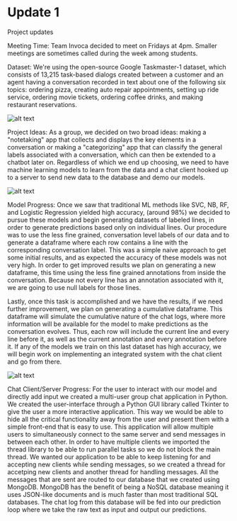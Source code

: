 # Update 1
Project updates

Meeting Time:
Team Invoca decided to meet on Fridays at 4pm. Smaller meetings are sometimes called during the week among students.

Dataset:
We're using the open-source Google Taskmaster-1 dataset, which consists of 13,215 task-based dialogs created between a customer and an agent having a conversation recorded in text about one of the following six topics: ordering pizza, creating auto repair appointments, setting up ride service, ordering movie tickets, ordering coffee drinks, and making restaurant reservations.

![alt text](https://github.com/[UCSB]/[ucsb-ds-capstone-2021.github.io]/ucsb_ds_capstone_projects_2021/projects/invoca/Dataset.png)

Project Ideas:
As a group, we decided on two broad ideas: making a "notetaking" app that collects and displays the key elements in a conversation or making a "categorizing" app that can classify the general labels associated with a conversation, which can then be extended to a chatbot later on. Regardless of which we end up choosing, we need to have machine learning models to learn from the data and a chat client hooked up to a server to send new data to the database and demo our models.

![alt text](https://github.com/UCSB/ucsb-ds-capstone-2021.github.io/ucsb_ds_capstone_projects_2021/projects/invoca/ProjectConcept.png)

Model Progress:
Once we saw that traditional ML methods like SVC, NB, RF, and Logistic Regression yielded high accuracy, (around 98%) we decided to pursue these models and begin generating datasets of labeled lines, in order to generate predictions based only on individual lines. Our procedure was to use the less fine grained, conversation level labels of our data and to generate a dataframe where each row contains a line with the corresponding conversation label. This was a simple naive approach to get some initial results, and as expected the accuracy of these models was not very high. In order to get improved results we plan on generating a new dataframe, this time using the less fine grained annotations from inside the conversation. Because not every line has an annotation associated with it, we are going to use null labels for those lines.

Lastly, once this task is accomplished and we have the results, if we need further improvement, we plan on generating a cumulative dataframe. This dataframe will simulate the cumulative nature of the chat logs, where more information will be available for the model to make predictions as the conversation evolves. Thus, each row will include the current line and every line before it, as well as the current annotation and every annotation before it. If any of the models we train on this last dataset has high accuracy, we will begin work on implementing an integrated system with the chat client and go from there.

![alt text](https://github.com/UCSB/ucsb-ds-capstone-2021.github.io/ucsb_ds_capstone_projects_2021/projects/invoca/ModelResults.png)

Chat Client/Server Progress:
For the user to interact with our model and directly add input we created a multi-user group chat application in Python. We created the user-interface through a Python GUI library called Tkinter to give the user a more interactive application. This way we would be able to hide all the critical functionality away from the user and present them with a simple front-end that is easy to use. This application will allow multiple users to simultaneously connect to the same server and send messages in between each other. In order to have multiple clients we imported the thread library to be able to run parallel tasks so we do not block the main thread. We wanted our application to be able to keep listening for and accepting new clients while sending messages, so we created a thread for accetping new clients and another thread for handling messages. All the messages that are sent are routed to our database that we created using MongoDB. MongoDB has the benefit of being a NoSQL database meaning it uses JSON-like documents and is much faster than most traditional SQL databases. The chat log from this database will be fed into our prediction loop where we take the raw text as input and output our predictions.
